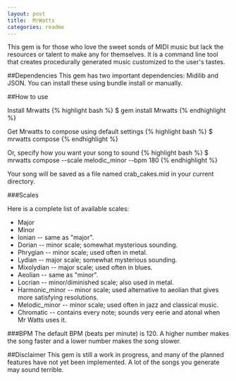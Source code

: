 ```yaml
---
layout: post
title:  MrWatts
categories: readme
---
```


This gem is for those who love the sweet sonds of MIDI music but lack the resources or talent to make any for themselves.  It is a command line tool that creates procedurally generated music customized to the user's tastes.

##Dependencies
This gem has two important dependencies: Midilib and JSON.  You can install these using bundle install or manually.

##How to use

Install Mrwatts
{% highlight bash %}
$ gem install Mrwatts
{% endhighlight %}

Get Mrwatts to compose using default settings
{% highlight bash %}
$ mrwatts compose
{% endhighlight %}

Or, specify how you want your song to sound
{% highlight bash %}
$ mrwatts compose --scale melodic_minor --bpm 180
{% endhighlight %}

<p>Your song will be saved as a file named crab_cakes.mid in your current directory.</p>

###Scales
<p>Here is a complete list of available scales:</p>
<ul>
	<li>Major</li>
	<li>Minor</li>
	<li>Ionian -- same as "major".</li>
	<li>Dorian -- minor scale; somewhat mysterious sounding.</li>
	<li>Phrygian -- minor scale; used often in metal.</li>
	<li>Lydian -- major scale; somewhat mysterious sounding.</li>
	<li>Mixolydian -- major scale; used often in blues.</li>
	<li>Aeolian -- same as "minor".</li>
	<li>Locrian -- minor/diminished scale; also used in metal.</li>
	<li>Harmonic_minor -- minor scale; used alternative to aeolian that gives more satisfying resolutions.</li>
	<li>Melodic_minor -- minor scale; used often in jazz and classical music.</li>
	<li>Chromatic -- contains every note; sounds very eerie and atonal when Mr Watts uses it.</li>
</ul>

###BPM
The default BPM (beats per minute) is 120.  A higher number makes the song faster and a lower number makes the song slower.

##Disclaimer
This gem is still a work in progress, and many of the planned features have not yet been implemented.  A lot of the songs you generate may sound terrible.

